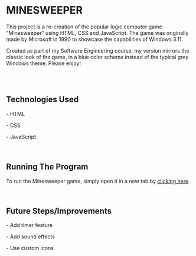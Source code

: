 
<h1>MINESWEEPER</h1>

<p>This project is a re-creation of the popular logic computer game "Minesweeper" using HTML, CSS and JavaScript. The game was originally made by Microsoft in 1990 to showcase the capabilities of Windows 3.11.</p>

<p>Created as part of my Software Engineering course, my version mirrors the classic look of the game, in a blue color scheme instead of the typical grey Windows theme. Please enjoy!</p>
<br>

<br>
<h2>Technologies Used</h2>
<p>- HTML</p>
<p>- CSS</p>
<p>- JavaScript</p>
<br>

<h2>Running The Program</h2>
<p>To run the Minesweeper game, simply open it in a new tab by <a href="https://tobyxchan.github.io/minesweeper/" target="_blank">clicking here</a>.</p>

<br>
<h2>Future Steps/Improvements</h2>
<p>- Add timer feature</p>
<p>- Add sound effects</p>
<p>- Use custom icons</p>
